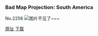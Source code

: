 ### Bad Map Projection: South America
No.2256
![图片不见了~~~](https://imgs.xkcd.com/comics/bad_map_projection_south_america.png)

[原址](https://xkcd.com//2256) [下载](https://imgs.xkcd.com/comics/bad_map_projection_south_america.png)

